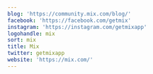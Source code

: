 ```yaml
---
blog: 'https://community.mix.com/blog/'
facebook: 'https://facebook.com/getmix'
instagram: 'https://instagram.com/getmixapp'
logohandle: mix
sort: mix
title: Mix
twitter: getmixapp
website: 'https://mix.com/'
---
```

